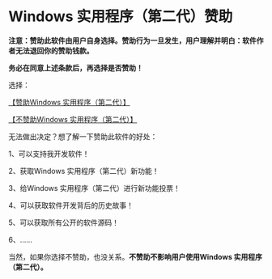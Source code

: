 # Windows 实用程序（第二代）赞助
**注意：赞助此软件由用户自身选择。赞助行为一旦发生，用户理解并明白：软件作者无法退回你的赞助钱款。**

**务必在同意上述条款后，再选择是否赞助！**

选择：

[【赞助Windows 实用程序（第二代）】](https://afdian.net/a/windows-app-develop)

[【不赞助Windows 实用程序（第二代）】](https://github.com/Mcenahle/Windows-Useful-Tool-Second-Edition)

无法做出决定？想了解一下赞助此软件的好处：

1、可以支持我开发软件！

2、获取Windows 实用程序（第二代）新功能！

3、给Windows 实用程序（第二代）进行新功能投票！

4、可以获取软件开发背后的历史故事！

5、可以获取所有公开的软件源码！

6、......

当然，如果你选择不赞助，也没关系。**不赞助不影响用户使用Windows 实用程序（第二代）。**
